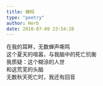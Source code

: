 ```yaml
---  
title: 蝉鸣  
type: "poetry"  
author: Herb  
date: 2018-07-09 23:54:28  
---  
```

在我的耳畔，无数蝉声嘶鸣  
这个夏天的喧嚣，与我脑中的死亡抗衡  
我质疑：这个糊涂的人世  
和这荒芜的头脑  
无数秋天死亡时，我还有回音